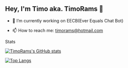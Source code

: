 ## Hey, I'm Timo aka. TimoRams 👋


- 🔭 I’m currently working on EECB(Ever Equals Chat Bot)

- 📫 How to reach me: timorams@hotmail.com

Stats

[![TimoRams's GitHub stats](https://github-readme-stats.vercel.app/api?username=TimoRams)](https://github.com/anuraghazra/github-readme-stats)

[![Top Langs](https://github-readme-stats.vercel.app/api/top-langs/?username=TimoRams&layout=compact)](https://github.com/anuraghazra/github-readme-stats)

